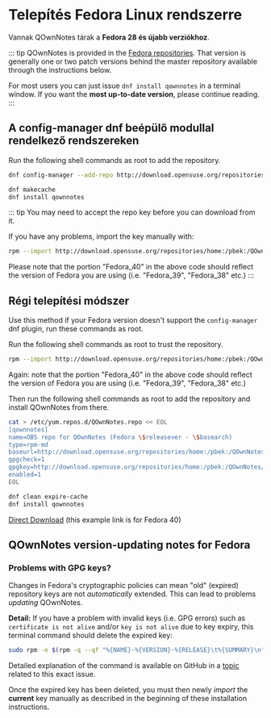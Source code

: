 # Telepítés Fedora Linux rendszerre

Vannak QOwnNotes tárak a **Fedora 28 és újabb verziókhoz**.

::: tip
QOwnNotes is provided in the [Fedora repositories](https://packages.fedoraproject.org/pkgs/qownnotes/qownnotes/). That version is generally one or two patch versions behind the master repository available through the instructions below.

For most users you can just issue `dnf install qownnotes` in a terminal window. If you want the **most up-to-date version**, please continue reading.
:::

## A config-manager dnf beépülő modullal rendelkező rendszereken

Run the following shell commands as root to add the repository.

```bash
dnf config-manager --add-repo http://download.opensuse.org/repositories/home:/pbek:/QOwnNotes/Fedora_\$releasever/

dnf makecache
dnf install qownnotes
```

::: tip
You may need to accept the repo key before you can download from it.

If you have any problems, import the key manually with:

```bash
rpm --import http://download.opensuse.org/repositories/home:/pbek:/QOwnNotes/Fedora_40/repodata/repomd.xml.key
```
Please note that the portion "Fedora_40" in the above code should reflect the version of Fedora you are using (i.e. "Fedora_39", "Fedora_38" etc.)
:::

## Régi telepítési módszer

Use this method if your Fedora version doesn't support the `config-manager` dnf plugin, run these commands as root.

Run the following shell commands as root to trust the repository.

```bash
rpm --import http://download.opensuse.org/repositories/home:/pbek:/QOwnNotes/Fedora_40/repodata/repomd.xml.key
```
Again: note that the portion "Fedora_40" in the above code should reflect the version of Fedora you are using (i.e. "Fedora_39", "Fedora_38" etc.)

Then run the following shell commands as root to add the repository and install QOwnNotes from there.

```bash
cat > /etc/yum.repos.d/QOwnNotes.repo << EOL
[qownnotes]
name=OBS repo for QOwnNotes (Fedora \$releasever - \$basearch)
type=rpm-md
baseurl=http://download.opensuse.org/repositories/home:/pbek:/QOwnNotes/Fedora_\$releasever/
gpgcheck=1
gpgkey=http://download.opensuse.org/repositories/home:/pbek:/QOwnNotes/Fedora_\$releasever/repodata/repomd.xml.key
enabled=1
EOL

dnf clean expire-cache
dnf install qownnotes
```

[Direct Download](https://download.opensuse.org/repositories/home:/pbek:/QOwnNotes/Fedora_40) (this example link is for Fedora 40)

## QOwnNotes version-updating notes for Fedora

### Problems with GPG keys?

Changes in Fedora's cryptographic policies can mean "old" (expired) repository keys are not *automatically* extended. This can lead to problems *updating* QOwnNotes.

**Detail:** If you have a problem with invalid keys (i.e. GPG errors) such as `certificate is not alive` and/or `key is not alive` due to key expiry, this terminal command should delete the expired key:

```bash
sudo rpm -e $(rpm -q --qf "%{NAME}-%{VERSION}-%{RELEASE}\t%{SUMMARY}\n" gpg-pubkey | grep pbek | cut -f1)
```

Detailed explanation of the command is available on GitHub in a [topic](https://github.com/pbek/QOwnNotes/issues/3008#issuecomment-2197827084) related to this exact issue.

Once the expired key has been deleted, you must then newly *import* the **current** key manually as described in the beginning of these installation instructions.
